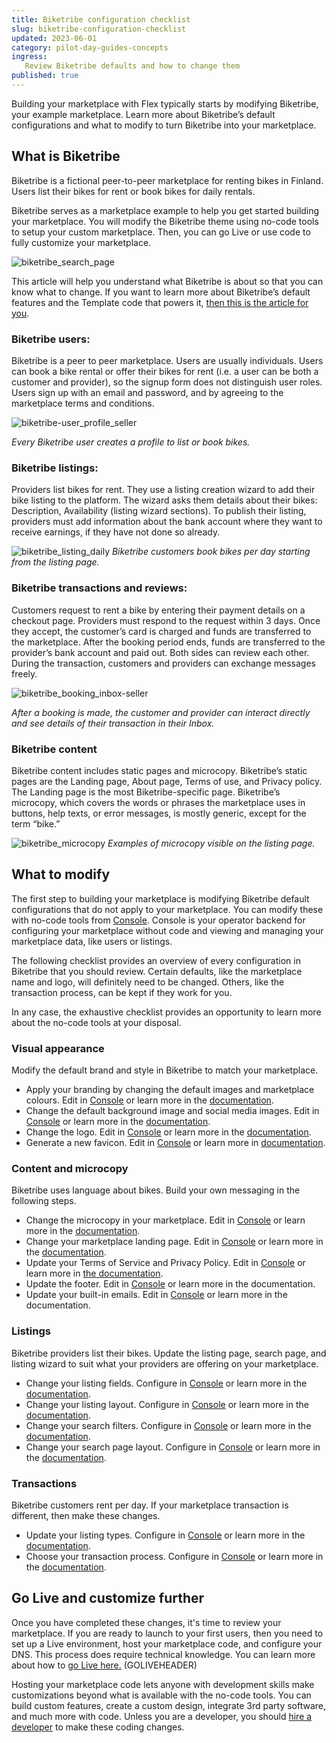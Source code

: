 ```yaml
---
title: Biketribe configuration checklist
slug: biketribe-configuration-checklist
updated: 2023-06-01
category: pilot-day-guides-concepts
ingress:
   Review Biketribe defaults and how to change them
published: true
---
```



Building your marketplace with Flex typically starts by modifying Biketribe, your example marketplace. Learn more about Biketribe’s default configurations and what to modify to turn Biketribe into your marketplace. 

## What is Biketribe 

Biketribe is a fictional peer-to-peer marketplace for renting bikes in Finland. Users list their bikes for rent or book bikes for daily rentals. 

Biketribe serves as a marketplace example to help you get started building your marketplace. You will modify the Biketribe theme using no-code tools to setup your custom marketplace. Then, you can go Live or use code to fully customize your marketplace. 

![biketribe_search_page](./search_page-grid_layout-landscape.png)

This article will help you understand what Biketribe is about so that you can know what to change. If you want to learn more about Biketribe’s default features and the Template code that powers it, [then this is the article for you](https://www.sharetribe.com/docs/introduction/introducing-template/).

### Biketribe users:
Biketribe is a peer to peer marketplace. Users are usually individuals. Users can book a bike rental or offer their bikes for rent (i.e. a user can be both a customer and provider), so the signup form does not distinguish user roles. Users sign up with an email and password, and by agreeing to the marketplace terms and conditions. 

![biketribe-user_profile_seller](./biketribe-user_profile-seller.png)

_Every Biketribe user creates a profile to list or book bikes._

### Biketribe listings: 
Providers list bikes for rent. They use a listing creation wizard to add their bike listing to the platform. The wizard asks them details about their bikes: Description, Availability (listing wizard sections). To publish their listing, providers must add information about the bank account where they want to receive earnings, if they have not done so already. 

![biketribe_listing_daily](./biketribe-listing_daily-buyer.png)
_Biketribe customers book bikes per day starting from the listing page._

### Biketribe transactions and reviews:

Customers request to rent a bike by entering their payment details on a checkout page. Providers must respond to the request within 3 days. Once they accept, the customer’s card is charged and funds are transferred to the marketplace. After the booking period ends, funds are transferred to the provider’s bank account and paid out. Both sides can review each other. During the transaction, customers and providers can exchange messages freely. 

![biketribe_booking_inbox-seller](./biketribe-booking_daily_inbox-seller.png)

_After a booking is made, the customer and provider can interact directly and see details of their transaction in their Inbox._

### Biketribe content 

Biketribe content includes static pages and microcopy. Biketribe’s static pages are the Landing page, About page, Terms of use, and Privacy policy. The Landing page is the most Biketribe-specific page. Biketribe’s microcopy, which covers the words or phrases the marketplace uses in buttons, help texts, or error messages, is mostly generic, except for the term “bike.” 

![biketribe_microcopy](./biketribe-listing_daily_microcopy.png)
_Examples of microcopy visible on the listing page._

## What to modify 

The first step to building your marketplace is modifying Biketribe default configurations that do not apply to your marketplace. You can modify these with no-code tools from [Console](https://flex-console.sharetribe.com/). Console is your operator backend for configuring your marketplace without code and viewing and managing your marketplace data, like users or listings. 

The following checklist provides an overview of every configuration in Biketribe that you should review. Certain defaults, like the marketplace name and logo, will definitely need to be changed. Others, like the transaction process, can be kept if they work for you. 

In any case, the exhaustive checklist provides an opportunity to learn more about the no-code tools at your disposal. 

### Visual appearance

Modify the default brand and style in Biketribe to match your marketplace. 
- Apply your branding by changing the default images and marketplace colours. Edit in [Console](https://flex-console.sharetribe.com/) or learn more in the [documentation](https://www.sharetribe.com/docs/operator-guides/how-to-add-good-looking-logos-and-images).
- Change the default background image and social media images. Edit in [Console](https://flex-console.sharetribe.com/) or learn more in the [documentation](https://www.sharetribe.com/docs/operator-guides/how-to-add-good-looking-logos-and-images).
- Change the logo. Edit in [Console](https://flex-console.sharetribe.com/) or learn more in the [documentation](https://www.sharetribe.com/docs/operator-guides/how-to-add-good-looking-logos-and-images).
- Generate a new favicon. Edit in [Console](https://flex-console.sharetribe.com/) or learn more in [documentation](https://www.sharetribe.com/docs/operator-guides/how-to-add-good-looking-logos-and-images).

### Content and microcopy 

Biketribe uses language about bikes. Build your own messaging in the following steps. 
- Change the microcopy in your marketplace. Edit in [Console](https://flex-console.sharetribe.com/) or learn more in the [documentation](https://www.sharetribe.com/docs/operator-guides/how-to-use-microcopy-editor).
- Change your marketplace landing page. Edit in [Console](https://flex-console.sharetribe.com/) or learn more in the [documentation](https://www.sharetribe.com/docs/operator-guides/how-to-edit-content-pages-in-console).
- Update your Terms of Service and Privacy Policy. Edit in [Console](https://flex-console.sharetribe.com/) or learn more in [the documentation](https://www.sharetribe.com/docs/operator-guides/free-templates). 
- Update the footer. Edit in [Console](https://flex-console.sharetribe.com/) or learn more in the documentation. 
- Update your built-in emails. Edit in [Console](https://flex-console.sharetribe.com/) or learn more in the documentation. 


### Listings 

Biketribe providers list their bikes. Update the listing page, search page, and listing wizard to suit what your providers are offering on your marketplace. 

- Change your listing fields. Configure in [Console](https://flex-console.sharetribe.com/) or learn more in the [documentation](https://www.sharetribe.com/docs/operator-guides/listing-fields).  
- Change your listing layout. Configure in [Console](https://flex-console.sharetribe.com/) or learn more in the [documentation](https://www.sharetribe.com/docs/operator-guides/listing-page-image-layouts).  
- Change your search filters. Configure in [Console](https://flex-console.sharetribe.com/) or learn more in the [documentation](https://www.sharetribe.com/docs/operator-guides/how-search-works).  
- Change your search page layout. Configure in [Console](https://flex-console.sharetribe.com/) or learn more in the [documentation](https://www.sharetribe.com/docs/operator-guides/search-page-layout-options).  

### Transactions 

Biketribe customers rent per day. If your marketplace transaction is different, then make these changes. 
- Update your listing types. Configure in [Console](https://flex-console.sharetribe.com/) or learn more in the [documentation](https://www.sharetribe.com/docs/operator-guides/what-are-listing-types).  
- Choose your transaction process. Configure in [Console](https://flex-console.sharetribe.com/) or learn more in the [documentation](https://www.sharetribe.com/docs/operator-guides/understanding-transaction-settings).  


## Go Live and customize further 

Once you have completed these changes, it's time to review your marketplace. If you are ready to launch to your first users, then you need to set up a Live environment, host your marketplace code, and configure your DNS. This process does require technical knowledge. You can learn more about how to [go Live here.](https://docs.google.com/document/d/19op8D4NggDsGidtByeWk6k8wfVjBaRx7l-RbA9tSetg/edit) (GOLIVEHEADER)

Hosting your marketplace code lets anyone with development skills make customizations beyond what is available with the no-code tools. You can build custom features, create a custom design, integrate 3rd party software, and much more with code. Unless you are a developer, you should [hire a developer](https://www.sharetribe.com/docs/operator-guides/how-to-hire-developer/) to make these coding changes. 

